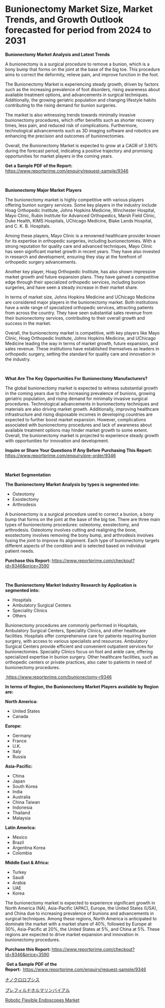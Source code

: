 <p><h1>Bunionectomy Market Size, Market Trends, and Growth Outlook forecasted for period from 2024 to 2031</h1></p><p><strong>Bunionectomy Market Analysis and Latest Trends</strong></p>
<p><p>A bunionectomy is a surgical procedure to remove a bunion, which is a bony bump that forms on the joint at the base of the big toe. This procedure aims to correct the deformity, relieve pain, and improve function in the foot.</p><p>The Bunionectomy Market is experiencing steady growth, driven by factors such as the increasing prevalence of foot disorders, rising awareness about available treatment options, and advancements in surgical techniques. Additionally, the growing geriatric population and changing lifestyle habits contributing to the rising demand for bunion surgeries.</p><p>The market is also witnessing trends towards minimally invasive bunionectomy procedures, which offer benefits such as shorter recovery times, less pain, and reduced risk of complications. Furthermore, technological advancements such as 3D imaging software and robotics are enhancing the precision and outcomes of bunionectomies.</p><p>Overall, the Bunionectomy Market is expected to grow at a CAGR of 3.90% during the forecast period, indicating a positive trajectory and promising opportunities for market players in the coming years.</p></p>
<p><strong>Get a Sample PDF of the Report:&nbsp;</strong> <a href="https://www.reportprime.com/enquiry/request-sample/9346">https://www.reportprime.com/enquiry/request-sample/9346</a></p>
<p>&nbsp;</p>
<p><strong>Bunionectomy Major Market Players</strong></p>
<p><p>The bunionectomy market is highly competitive with various players offering bunion surgery services. Some key players in the industry include Hoag Orthopedic Institute, Johns Hopkins Medicine, Winchester Hospital, Mayo Clinic, Rubin Institute for Advanced Orthopedics, Marsh Field Clinic, Duke Health, KIMS Hospitals, UChicago Medicine, Blake Lands Hospital, and C. K. B. Hospitals. </p><p>Among these players, Mayo Clinic is a renowned healthcare provider known for its expertise in orthopedic surgeries, including bunionectomies. With a strong reputation for quality care and advanced techniques, Mayo Clinic has seen significant market growth in recent years. They have also invested in research and development, ensuring they stay at the forefront of orthopedic surgery advancements.</p><p>Another key player, Hoag Orthopedic Institute, has also shown impressive market growth and future expansion plans. They have gained a competitive edge through their specialized orthopedic services, including bunion surgeries, and have seen a steady increase in their market share.</p><p>In terms of market size, Johns Hopkins Medicine and UChicago Medicine are considered major players in the bunionectomy market. Both institutions have a wide range of specialized orthopedic services, attracting patients from across the country. They have seen substantial sales revenue from their bunionectomy services, contributing to their overall growth and success in the market.</p><p>Overall, the bunionectomy market is competitive, with key players like Mayo Clinic, Hoag Orthopedic Institute, Johns Hopkins Medicine, and UChicago Medicine leading the way in terms of market growth, future expansion, and sales revenue. These institutions have established themselves as leaders in orthopedic surgery, setting the standard for quality care and innovation in the industry.</p></p>
<p>&nbsp;</p>
<p><strong>What Are The Key Opportunities For Bunionectomy Manufacturers?</strong></p>
<p><p>The global bunionectomy market is expected to witness substantial growth in the coming years due to the increasing prevalence of bunions, growing geriatric population, and rising demand for minimally invasive surgical procedures. Technological advancements in bunionectomy techniques and materials are also driving market growth. Additionally, improving healthcare infrastructure and rising disposable incomes in developing countries are expected to further boost market expansion. However, complications associated with bunionectomy procedures and lack of awareness about available treatment options may hinder market growth to some extent. Overall, the bunionectomy market is projected to experience steady growth with opportunities for innovation and development.</p></p>
<p><strong>Inquire or Share Your Questions If Any Before Purchasing This Report:</strong> <a href="https://www.reportprime.com/enquiry/pre-order/9346">https://www.reportprime.com/enquiry/pre-order/9346</a></p>
<p>&nbsp;</p>
<p><strong>Market Segmentation</strong></p>
<p><strong>The Bunionectomy Market Analysis by types is segmented into:</strong></p>
<p><ul><li>Osteotomy</li><li>Exostectomy</li><li>Arthrodesis</li></ul></p>
<p><p>A bunionectomy is a surgical procedure used to correct a bunion, a bony bump that forms on the joint at the base of the big toe. There are three main types of bunionectomy procedures: osteotomy, exostectomy, and arthrodesis. Osteotomy involves cutting and realigning the bone, exostectomy involves removing the bony bump, and arthrodesis involves fusing the joint to improve its alignment. Each type of bunionectomy targets different aspects of the condition and is selected based on individual patient needs.</p></p>
<p><strong>Purchase this Report:&nbsp;</strong><a href="https://www.reportprime.com/checkout?id=9346&price=3590">https://www.reportprime.com/checkout?id=9346&price=3590</a></p>
<p>&nbsp;</p>
<p><strong>The Bunionectomy Market Industry Research by Application is segmented into:</strong></p>
<p><ul><li>Hospitals</li><li>Ambulatory Surgical Centers</li><li>Speciality Clinics</li><li>Others</li></ul></p>
<p><p>Bunionectomy procedures are commonly performed in Hospitals, Ambulatory Surgical Centers, Speciality Clinics, and other healthcare facilities. Hospitals offer comprehensive care for patients requiring bunion surgery, with access to various specialists and resources. Ambulatory Surgical Centers provide efficient and convenient outpatient services for bunionectomies. Speciality Clinics focus on foot and ankle care, offering specialized expertise in bunion surgery. Other healthcare facilities, such as orthopedic centers or private practices, also cater to patients in need of bunionectomy procedures.</p></p>
<p><a href="https://www.reportprime.com/bunionectomy-r9346">&nbsp;https://www.reportprime.com/bunionectomy-r9346</a></p>
<p><strong>In terms of Region, the Bunionectomy Market Players available by Region are:</strong></p>
<p>
    <p> <strong> North America: </strong>
        <ul>
            <li>United States</li>
            <li>Canada</li>
        </ul>
        </p> 
    <p> <strong> Europe: </strong>
        <ul>
            <li>Germany</li>
            <li>France</li>
            <li>U.K.</li>
            <li>Italy</li>
            <li>Russia</li>
        </ul>
        </p> 
    <p> <strong> Asia-Pacific: </strong>
        <ul>
            <li>China</li>
            <li>Japan</li>
            <li>South Korea</li>
            <li>India</li>
            <li>Australia</li>
            <li>China Taiwan</li>
            <li>Indonesia</li>
            <li>Thailand</li>
            <li>Malaysia</li>
        </ul>
        </p> 
    <p> <strong> Latin America: </strong>
        <ul>
            <li>Mexico</li>
            <li>Brazil</li>
            <li>Argentina Korea</li>
            <li>Colombia</li>
        </ul>
        </p> 
    <p> <strong> Middle East & Africa: </strong>
        <ul>
            <li>Turkey</li>
            <li>Saudi</li>
            <li>Arabia</li>
            <li>UAE</li>
            <li>Korea</li>
        </ul>
    </p>
    </p>
<p><p>The bunionectomy market is expected to experience significant growth in North America (NA), Asia-Pacific (APAC), Europe, the United States (USA), and China due to increasing prevalence of bunions and advancements in surgical techniques. Among these regions, North America is anticipated to dominate the market with a market share of 40%, followed by Europe at 30%, Asia-Pacific at 20%, the United States at 5%, and China at 5%. These regions are expected to drive market expansion and innovation in bunionectomy procedures.</p></p>
<p><strong>Purchase this Report: </strong><a href="https://www.reportprime.com/checkout?id=9346&price=3590">https://www.reportprime.com/checkout?id=9346&price=3590</a></p>
<p>&nbsp;<strong>Get a Sample PDF of the Report:&nbsp;&nbsp;</strong><a href="https://www.reportprime.com/enquiry/request-sample/9346">https://www.reportprime.com/enquiry/request-sample/9346</a></p>
<p><strong></strong></p>
<p><p><a href="https://medium.com/@jackpeters644/%E3%83%8A%E3%83%8E%E3%82%AF%E3%83%AD%E3%83%AD%E3%83%97%E3%82%B7%E3%82%B9%E5%B8%82%E5%A0%B4%E3%83%AC%E3%83%9D%E3%83%BC%E3%83%88%E3%81%AF-%E3%81%93%E3%81%AE%E5%B8%82%E5%A0%B4%E3%81%AE%E6%9C%80%E6%96%B0%E3%81%AE%E3%83%88%E3%83%AC%E3%83%B3%E3%83%89%E3%81%A8%E6%88%90%E9%95%B7%E6%A9%9F%E4%BC%9A%E3%82%92%E6%98%8E%E3%82%89%E3%81%8B%E3%81%AB%E3%81%97%E3%81%A6%E3%81%84%E3%81%BE%E3%81%99-664ec2e1667a">ナノクロロプシス</a></p><p><a href="https://medium.com/@jackpeters644/%E3%83%97%E3%83%AA%E3%83%95%E3%82%A3%E3%83%AB%E3%83%89-%E3%83%9B%E3%83%AB%E3%83%9E%E3%83%AA%E3%83%B3-%E3%83%90%E3%82%A4%E3%82%A2%E3%83%AB%E5%B8%82%E5%A0%B4-%E7%AB%B6%E4%BA%89%E5%88%86%E6%9E%90-%E5%B8%82%E5%A0%B4%E5%8B%95%E5%90%91-2031%E5%B9%B4%E3%81%BE%E3%81%A7%E3%81%AE%E4%BA%88%E6%B8%AC-513d6de815ac">プレフィルドホルマリンバイアル</a></p><p><a href="https://github.com/pizolina/Market-Research-Report-List-4/blob/main/robotic-flexible-endoscopes-market.md">Robotic Flexible Endoscopes Market</a></p></p>